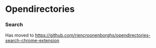# Opendirectories
### Search
Has moved to https://github.com/riencroonenborghs/opendirectories-search-chrome-extension
